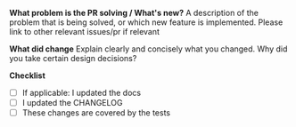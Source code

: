 **What problem is the PR solving / What's new?**
A description of the problem that is being solved, or which new feature is implemented. Please link to other relevant issues/pr if relevant

**What did change**
Explain clearly and concisely what you changed. Why did you take certain design decisions?

**Checklist**
- [ ] If applicable: I updated the docs
- [ ] I updated the CHANGELOG
- [ ] These changes are covered by the tests
